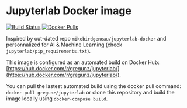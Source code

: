 # Jupyterlab Docker image

[![Build Status](https://travis-ci.org/gregunz/jupyterlab-docker.svg?branch=gpu)](https://travis-ci.org/gregunz/jupyterlab-docker)
[![Docker Pulls](https://img.shields.io/docker/pulls/gregunz/jupyterlab.svg?maxAge=2592000?style=flat-square)](https://hub.docker.com/r/gregunz/jupyterlab/)

Inspired by out-dated repo `mikebirdgeneau/jupyterlab-docker` and personnalized for AI & Machine Learning (check `jupyterlab/pip_requirements.txt`).

This image is configured as an automated build on Docker Hub: [https://hub.docker.com/r/gregunz/jupyterlab/](https://hub.docker.com/r/gregunz/jupyterlab/).

You can pull the lastest automated build using the docker pull command: `docker pull gregunz/jupyterlab` or clone this repository and build the image locally using `docker-compose build`. 
